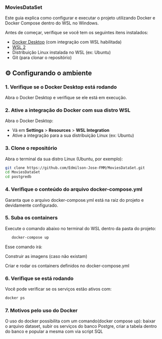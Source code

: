 ### MoviesDataSet
Este guia explica como configurar e executar o projeto utilizando Docker e Docker Compose dentro do WSL no Windows.

Antes de começar, verifique se você tem os seguintes itens instalados:

- [Docker Desktop](https://www.docker.com/products/docker-desktop/) (com integração com WSL habilitada)
- [WSL 2](https://learn.microsoft.com/pt-br/windows/wsl/install)
- Distribuição Linux instalada no WSL (ex: Ubuntu)
- Git (para clonar o repositório)

## ⚙️ Configurando o ambiente

### 1. Verifique se o Docker Desktop está rodando
Abra o Docker Desktop e verifique se ele está em execução.

### 2. Ative a integração do Docker com sua distro WSL
Abra o Docker Desktop:

- Vá em **Settings** > **Resources** > **WSL Integration**
- Ative a integração para a sua distribuição Linux (ex: Ubuntu)

### 3. Clone o repositório

Abra o terminal da sua distro Linux (Ubuntu, por exemplo):

```bash
git clone https://github.com/Edmilson-Jose-FMM/MoviesDataSet.git
cd MoviesDataSet
cd postgredb
```
### 4. Verifique o conteúdo do arquivo docker-compose.yml
Garanta que o arquivo docker-compose.yml está na raiz do projeto e devidamente configurado.

### 5. Suba os containers
Execute o comando abaixo no terminal do WSL dentro da pasta do projeto:
```bash
   docker-compose up 
```
Esse comando irá:

Construir as imagens (caso não existam)

Criar e rodar os containers definidos no docker-compose.yml

### 6. Verifique se está rodando
Você pode verificar se os serviços estão ativos com:
```bash
docker ps
```
### 7. Motivos pelo uso do Docker
  O uso do docker possibilita com um comando(docker compose up): baixar o arquivo dataset, subir os serviços do banco Postgre, criar a tabela dentro do banco e popular a mesma com via script SQL
